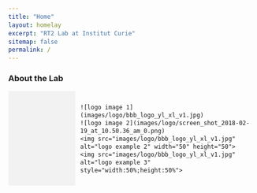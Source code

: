 ```yaml
---
title: "Home"
layout: homelay
excerpt: "RT2 Lab at Institut Curie"
sitemap: false
permalink: /
---
```


### About the Lab

<div style="display: flex; flex-direction: row;">
  
  <div style="flex-basis: 25%; background-color: #f2f2f2; padding: 10px;">
    <!-- Left section content goes here -->
  </div>
  
  <div style="flex-basis: 75%; padding: 10px;">
    <!-- Right section content goes here -->
    
    ![logo image 1](images/logo/bbb_logo_yl_xl_v1.jpg)
    ![logo image 2](images/logo/screen_shot_2018-02-19_at_10.50.36_am_0.png)
    <img src="images/logo/bbb_logo_yl_xl_v1.jpg" alt="logo example 2" width="50" height="50">
    <img src="images/logo/bbb_logo_yl_xl_v1.jpg" alt="logo example 3" style="width:50%;height:50%">
    
  </div>
  
</div>
